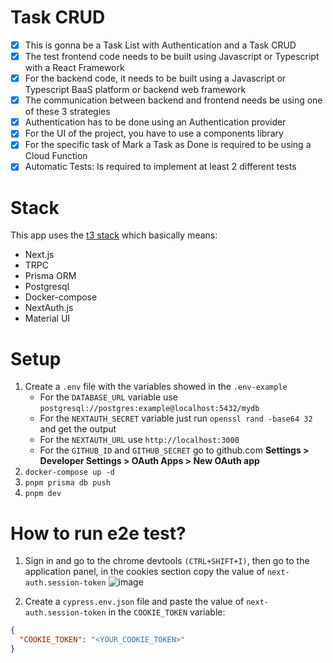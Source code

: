 # Task CRUD
- [x] This is gonna be a Task List with Authentication and a Task CRUD
- [x] The test frontend code needs to be built using Javascript or Typescript with a React Framework
- [x] For the backend code, it needs to be built using a Javascript or Typescript BaaS platform or backend web framework
- [x] The communication between backend and frontend needs be using one of these 3 strategies
- [x] Authentication has to be done using an Authentication provider
- [x] For the UI of the project, you have to use a components library
- [x] For the specific task of Mark a Task as Done is required to be using a Cloud Function
- [x] Automatic Tests: Is required to implement at least 2 different tests

# Stack

This app uses the [t3 stack](https://init.tips/) which basically means:

- Next.js
- TRPC
- Prisma ORM
- Postgresql
- Docker-compose
- NextAuth.js
- Material UI

# Setup

1. Create a `.env` file with the variables showed in the `.env-example`
   - For the `DATABASE_URL` variable use
     `postgresql://postgres:example@localhost:5432/mydb`
   - For the `NEXTAUTH_SECRET` variable just run `openssl rand -base64 32` and
     get the output
   - For the `NEXTAUTH_URL` use `http://localhost:3000`
   - For the `GITHUB_ID` and `GITHUB_SECRET` go to github.com **Settings >
     Developer Settings > OAuth Apps > New OAuth app**
1. `docker-compose up -d`
1. `pnpm prisma db push`
1. `pnpm dev`

# How to run e2e test?

1. Sign in and go to the chrome devtools `(CTRL+SHIFT+I)`, then go to the application panel, in the cookies section copy the
  value of `next-auth.session-token`
  ![image](https://user-images.githubusercontent.com/30637426/179214288-52040efb-041c-4970-95ea-0096cec094c1.png)

1. Create a `cypress.env.json` file and paste the value of `next-auth.session-token` in the `COOKIE_TOKEN` variable:

```json
{
  "COOKIE_TOKEN": "<YOUR_COOKIE_TOKEN>"
}
```
